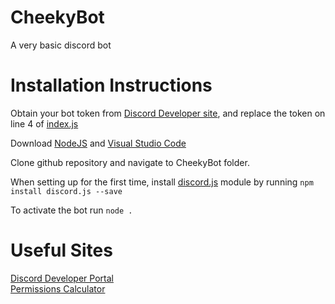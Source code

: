 # CheekyBot
A very basic discord bot

# Installation Instructions
Obtain your bot token from [Discord Developer site](#useful-sites), and replace the token on line 4 of [index.js](/index.js)

Download [NodeJS](https://nodejs.org/en/) and [Visual Studio Code](https://code.visualstudio.com/)

Clone github repository and navigate to CheekyBot folder.

When setting up for the first time, install [discord.js](https://discord.js.org/#/) module by running `npm install discord.js --save`

To activate the bot run `node .`

# Useful Sites

[Discord Developer Portal](https://discordapp.com/developers/)  
[Permissions Calculator](https://discordapi.com/permissions.html)

